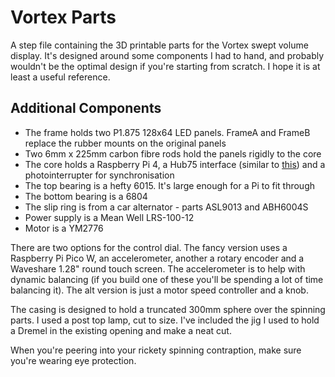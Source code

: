 Vortex Parts
============

A step file containing the 3D printable parts for the Vortex swept volume
display. It's designed around some components I had to hand, and probably
wouldn't be the optimal design if you're starting from scratch. I hope it
is at least a useful reference.

Additional Components
---------------------
* The frame holds two P1.875 128x64 LED panels. FrameA and FrameB replace the
rubber mounts on the original panels
* Two 6mm x 225mm carbon fibre rods hold the panels rigidly to the core
* The core holds a Raspberry Pi 4, a Hub75 interface (similar to [this](https://github.com/hzeller/rpi-rgb-led-matrix/tree/master/adapter))
and a photointerrupter for synchronisation
* The top bearing is a hefty 6015. It's large enough for a Pi to fit through
* The bottom bearing is a 6804
* The slip ring is from a car alternator - parts ASL9013 and ABH6004S
* Power supply is a Mean Well LRS-100-12
* Motor is a YM2776

There are two options for the control dial. The fancy version uses a
Raspberry Pi Pico W, an accelerometer, another a rotary encoder and a
Waveshare 1.28" round touch screen. The accelerometer is to help with dynamic
balancing (if you build one of these you'll be spending a lot of time
balancing it). The alt version is just a motor speed controller and a knob.

The casing is designed to hold a truncated 300mm sphere over the spinning
parts. I used a post top lamp, cut to size. I've included the jig I used to
hold a Dremel in the existing opening and make a neat cut.

When you're peering into your rickety spinning contraption, make sure you're
wearing eye protection.

